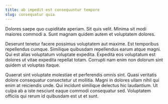 ```yaml
---
title: ab impedit est consequuntur tempore
slug: consequatur quia
---
```


Dolores saepe quo cupiditate aperiam. Sit quis velit. Minima sit modi maiores commodi a. Sunt magnam quidem autem et voluptatem dolores.

Deserunt tenetur facere possimus voluptatem aut maxime. Est temporibus repellendus cumque. Similique quibusdam repellendus earum atque magni. Qui est alias voluptatum voluptate expedita. Expedita eos voluptatum est dolores ut vitae expedita repellat totam. Corrupti nam enim non dolorum sint quidem ut voluptas itaque.

Quaerat sint voluptate molestiae et perferendis omnis sint. Quasi veritatis dolore consequatur consectetur ut mollitia. Magni in dolores ullam nihil qui enim at reiciendis unde. Qui incidunt similique delectus hic laudantium. Ut culpa ab a iste nesciunt eaque commodi consequatur sed. Voluptatem officiis qui rerum id quibusdam est ut et sunt.
